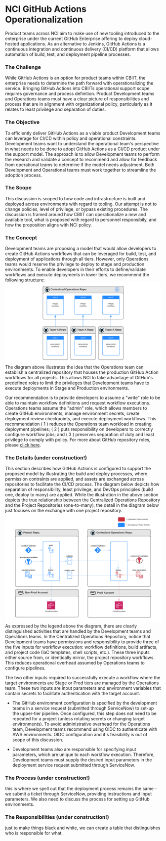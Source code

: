 # NCI GitHub Actions Operationalization
Product teams across NCI aim to make use of new tooling introduced to the enterprise under the current GitHub Enterprise offering to deploy cloud-hosted applications. As an alternative to Jenkins, GitHub Actions is a continuous integration and continuous delivery (CI/CD) platform that allows automation of build, test, and deployment pipeline processes. 

### The Challenge
While GitHub Actions is an option for product teams within CBIIT, the enterprise needs to determine the path forward with operationalizing the service. Bringing GitHub Actions into CBIITs operational support scope requires governance and process definition. Product Development teams and Operations teams must have a clear picture of responsibilities and process that are in alignment with organizational policy, particularly as it relates to least privilege and separation of duties. 

### The Objective
To efficiently deliver GitHub Actions as a viable product Development teams can leverage for CI/CD within policy and operational constraints. Development teams want to understand the operational team's perspective in what needs to be done to adopt GitHub Actions as a CI/CD product under the support model. The approach is to allow Development teams to perform the research and validate a concept to recommend and allow for feedback from operational teams to determine if the model needs adjustment. Both Development and Operational teams must work together to streamline the adoption process.

### The Scope
This discussion is scoped to how code and infrastructure is built and deployed across environments with regard to tooling. Our attempt is not to change policies, level of privilege, or bypass existing procedures. The discussion is framed around how CBIIT can operationalize a new and available tool, what is proposed with regard to personnel responsibily, and how the proposition aligns with NCI policy.

### The Concept
Development teams are proposing a model that would allow developers to create GitHub Actions workflows that can be leveraged for build, test, and deployment of applications through all tiers. However, only Operations teams would reserve the privilege to deploy to stage and production environments. To enable developers in their efforts to define/validate workflows and execute deployments in lower tiers, we recommend the following structure:
![GitHub Actions Concept Overview](assets/GitHubActionsConceptOverview.png)
The diagram above illustrates the idea that the Operations team can establish a centralized repository that houses the production GitHub Action workflows for all projects. This allows NCI to take advantage of GitHub's predefined roles to limit the privileges that Development teams have to execute deployments in Stage and Production environments. 

Our recommendation is to provide developers to assume a "write" role to be able to maintain workflow definitions and request workflow executions. Operations teams assume the "admin" role, which allows members to create GitHub environments, manage environment secrets, create deployment review checkpoints, and execute deployment workflows. This recommendation ( 1 ) reduces the Operations team workload in creating deployment pipelines; ( 2 ) puts responsibility on developers to correctly configure workflow jobs; and ( 3 ) preserves separation of duty and least privilege to comply with policy. For more about GitHub repository roles, please [click here](https://docs.github.com/en/organizations/managing-access-to-your-organizations-repositories/repository-roles-for-an-organization).

### The Details (under construction!)
This section describes how GitHub Actions is configured to support the proposed model by illustrating the build and deploy processes, where permission contraints are applied, and assets are exchanged across repositories to facilitate the CI/CD process. The diagram below depicts how separation of responsibility, least privilege, and DevOps principles (build one, deploy to many) are applied. While the illustration in the above section depicts the true relationship between the Centralized Operations Repository and the Project Repositories (one-to-many), the detail in the diagram below just focuses on the exchange with one project repository.
![Technical Detail of GitHub Actions Concept](assets/GitHubActionsTechnicalDetail.png)
As expressed by the legend above the diagram, there are clearly distinguished activities that are handled by the Development teams and Operations teams. In the Centralized Operations Repository, notice that Development teams have permissions and responsibility to provide three of the five inputs for workflow execution: workflow definitions, build artifacts, and project code (IaC templates, shell scripts, etc.). These three inputs either source from, or identically mirror, the project repository workflows. This reduces operational overhead assumed by Operations teams to configure pipelines.

The two other inputs required to successfully execute a workflow where the target environments are Stage or Prod tiers are managed by the Operations team. These two inputs are input parameters and environment variables that contain secrets to facilitate authentication with the target account. 

- The GitHub environment configuration is specified by the development teams in a service request (submitted through ServiceNow) to set-up the upper-tier pipeline. Once configured, this step does not need to be repeated for a project (unless rotating secrets or changing target environments). To avoid administrative overhead for the Operations team, Development teams recommend using OIDC to authenticate with AWS environments. OIDC configuration and it's feasibility is out of scope of this discussion.

- Development teams also are responsible for specifying input parameters, which are unique to each workflow execution. Therefore, Development teams must supply the desired input parameters in the deployment service request submitted through ServiceNow.





### The Process (under construction!)
this is where we spell out that the deployment process remains the same - we submit a ticket through ServiceNow, providing instructions and input parameters. 
We also need to discuss the process for setting up GitHub environments.

### The Responsibilities (under construction!)
just to make things black and white, we can create a table that distinguishes who is responsible for what.
